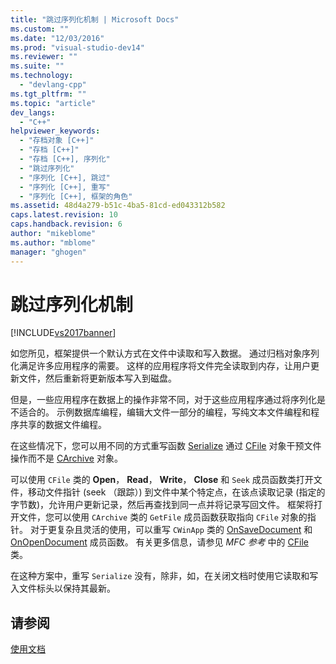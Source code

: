```yaml
---
title: "跳过序列化机制 | Microsoft Docs"
ms.custom: ""
ms.date: "12/03/2016"
ms.prod: "visual-studio-dev14"
ms.reviewer: ""
ms.suite: ""
ms.technology: 
  - "devlang-cpp"
ms.tgt_pltfrm: ""
ms.topic: "article"
dev_langs: 
  - "C++"
helpviewer_keywords: 
  - "存档对象 [C++]"
  - "存档 [C++]"
  - "存档 [C++], 序列化"
  - "跳过序列化"
  - "序列化 [C++], 跳过"
  - "序列化 [C++], 重写"
  - "序列化 [C++], 框架的角色"
ms.assetid: 48d4a279-b51c-4ba5-81cd-ed043312b582
caps.latest.revision: 10
caps.handback.revision: 6
author: "mikeblome"
ms.author: "mblome"
manager: "ghogen"
---
```

# 跳过序列化机制
[!INCLUDE[vs2017banner](../assembler/inline/includes/vs2017banner.md)]

如您所见，框架提供一个默认方式在文件中读取和写入数据。  通过归档对象序列化满足许多应用程序的需要。  这样的应用程序将文件完全读取到内存，让用户更新文件，然后重新将更新版本写入到磁盘。  
  
 但是，一些应用程序在数据上的操作非常不同，对于这些应用程序通过将序列化是不适合的。  示例数据库编程，编辑大文件一部分的编程，写纯文本文件编程和程序共享的数据文件编程。  
  
 在这些情况下，您可以用不同的方式重写函数 [Serialize](../Topic/CObject::Serialize.md) 通过 [CFile](../mfc/reference/cfile-class.md) 对象干预文件操作而不是 [CArchive](../mfc/reference/carchive-class.md) 对象。  
  
 可以使用 `CFile` 类的 **Open**， **Read**， **Write**， **Close** 和 `Seek` 成员函数类打开文件，移动文件指针 \(seek （跟踪）\) 到文件中某个特定点，在该点读取记录 \(指定的字节数\)，允许用户更新记录，然后再查找到同一点并将记录写回文件。  框架将打开文件，您可以使用 `CArchive` 类的 `GetFile` 成员函数获取指向 `CFile` 对象的指针。  对于更复杂且灵活的使用，可以重写 `CWinApp` 类的 [OnSaveDocument](../Topic/CDocument::OnSaveDocument.md) 和 [OnOpenDocument](../Topic/CDocument::OnOpenDocument.md) 成员函数。  有关更多信息，请参见 *MFC 参考* 中的 [CFile](../mfc/reference/cfile-class.md) 类。  
  
 在这种方案中，重写 `Serialize` 没有，除非，如，在关闭文档时使用它读取和写入文件标头以保持其最新。  
  
## 请参阅  
 [使用文档](../mfc/using-documents.md)